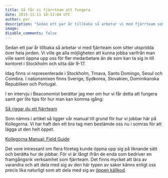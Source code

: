 ```yaml
---
title: Så får vi fjärrteam att fungera
date: 2015-11-11 10:13:04 UTC
author: per
description: "Sedan ett par år tillbaka så arbetar vi med fjärrteam som sitter utspridda över hela jorden. Vi ville ge alla möjligheten att kunna jobba varifrån man ville samt öppna upp oss för fler medarbetare än de som kan ta sig in till kontoret i Stockholm och sitta där 9-17."
image: 
disable_comments: false
---
```


Sedan ett par år tillbaka så arbetar vi med fjärrteam som sitter utspridda över hela jorden.
Vi ville ge alla möjligheten att kunna jobba varifrån man ville samt öppna upp oss för fler medarbetare än de som kan ta sig in till kontoret i Stockholm och sitta där 9-17.

Idag finns vi representerade i Stockholm, Trnava, Santo Domingo, Seoul och Coimbra. I nationsmixen finns Sverige, Sydkorea, Slovakien, Dominikanska Republiken och Portugal.

I en intervju i Beaconomist berättar jag mer om hur vi får detta att fungera samt ger lite tips för hur man kan komma igång:

[Så riggar du ett fjärrteam](http://beaconomist.net/2015/11/11/16lIsZ-sa-riggar-du-ett-fjaerrteam)

Som nämns i artikel så ligger vår manual till grund för hur vi jobbar här på Kollegorna. Vi har haft den ett bra tag men bestämde oss nu i somras för att lägga ut den helt öppet. 

[Kollegorna Manual: Field Guide](https://rtfm.kollegorna.se/field-guide/)
 
Det vore intressant om flera företag kunde öppna upp sig på liknande sätt och berätta hur de jobbar. För vi är långt ifrån de enda som bedriver en framgångsrik verksamhet som fjärrteam. Det finns mycket att lära av varandra och att dela med sig av den här typen av saker känns enligt oss precis lika naturligt som att dela med sig av [öppen källkod](https://github.com/kollegorna).
